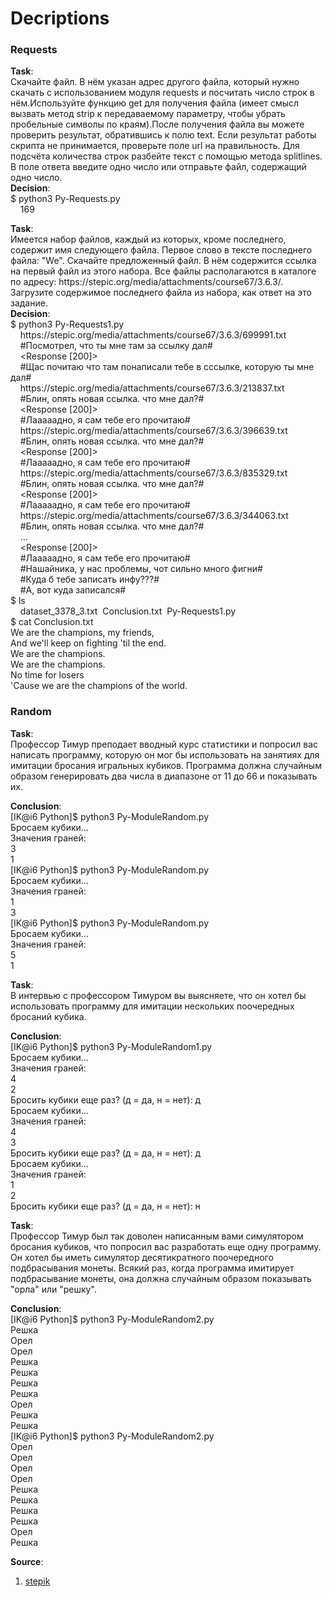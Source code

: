# Decriptions

<h3>Requests</h3>
<p><strong>Task</strong>:<br />Скачайте файл. В нём указан адрес другого файла, который нужно скачать с использованием модуля requests и посчитать число строк в нём.Используйте функцию get для получения файла (имеет смысл вызвать метод strip к передаваемому параметру, чтобы убрать пробельные символы по краям).После получения файла вы можете проверить результат, обратившись к полю text. Если результат работы скрипта не принимается, проверьте поле url на правильность. Для подсчёта количества строк разбейте текст с помощью метода splitlines.<br />В поле ответа введите одно число или отправьте файл, содержащий одно число.<br /><strong>Decision</strong>:<br />$ python3 Py-Requests.py <br />&nbsp;&nbsp;&nbsp; 169</p>
<p><strong>Task</strong>:<br />Имеется набор файлов, каждый из которых, кроме последнего, содержит имя следующего файла. Первое слово в тексте последнего файла: "We". Скачайте предложенный файл. В нём содержится ссылка на первый файл из этого набора. Все файлы располагаются в каталоге по адресу: https://stepic.org/media/attachments/course67/3.6.3/. Загрузите содержимое последнего файла из набора, как ответ на это задание.<br /><strong>Decision</strong>:<br />$ python3 Py-Requests1.py <br />&nbsp;&nbsp;&nbsp; https://stepic.org/media/attachments/course67/3.6.3/699991.txt<br />&nbsp;&nbsp;&nbsp; #Посмотрел, что ты мне там за ссылку дал#<br />&nbsp;&nbsp;&nbsp; &lt;Response [200]&gt;<br />&nbsp;&nbsp;&nbsp; #Щас почитаю что там понаписали тебе в сссылке, которую ты мне дал#<br />&nbsp;&nbsp;&nbsp; https://stepic.org/media/attachments/course67/3.6.3/213837.txt<br />&nbsp;&nbsp;&nbsp; #Блин, опять новая ссылка. что мне дал?#<br />&nbsp;&nbsp;&nbsp; &lt;Response [200]&gt;<br />&nbsp;&nbsp;&nbsp; #Лааааадно, я сам тебе его прочитаю#<br />&nbsp;&nbsp;&nbsp; https://stepic.org/media/attachments/course67/3.6.3/396639.txt<br />&nbsp;&nbsp;&nbsp; #Блин, опять новая ссылка. что мне дал?#<br />&nbsp;&nbsp;&nbsp; &lt;Response [200]&gt;<br />&nbsp;&nbsp;&nbsp; #Лааааадно, я сам тебе его прочитаю#<br />&nbsp;&nbsp;&nbsp; https://stepic.org/media/attachments/course67/3.6.3/835329.txt<br />&nbsp;&nbsp;&nbsp; #Блин, опять новая ссылка. что мне дал?#<br />&nbsp;&nbsp;&nbsp; &lt;Response [200]&gt;<br />&nbsp;&nbsp;&nbsp; #Лааааадно, я сам тебе его прочитаю#<br />&nbsp;&nbsp;&nbsp; https://stepic.org/media/attachments/course67/3.6.3/344063.txt<br />&nbsp;&nbsp;&nbsp; #Блин, опять новая ссылка. что мне дал?#<br />&nbsp;&nbsp;&nbsp; ...<br />&nbsp;&nbsp;&nbsp; &lt;Response [200]&gt;<br />&nbsp;&nbsp;&nbsp; #Лааааадно, я сам тебе его прочитаю#<br />&nbsp;&nbsp;&nbsp; #Нашайника, у нас проблемы, чот сильно много фигни#<br />&nbsp;&nbsp;&nbsp; #Куда б тебе записать инфу???#<br />&nbsp;&nbsp;&nbsp; #А, вот куда записался#<br />$ ls<br />&nbsp;&nbsp;&nbsp; dataset_3378_3.txt&nbsp; Сonclusion.txt&nbsp; Py-Requests1.py<br />$ cat Сonclusion.txt <br />We are the champions, my friends,<br />And we'll keep on fighting 'til the end.<br />We are the champions.<br />We are the champions.<br />No time for losers<br />'Cause we are the champions of the world.</p>
<h3>Random</h3>
<p><strong>Task</strong>:<br />Профессор Тимур преподает вводный курс статистики и попросил вас написать программу, которую он мог бы использовать на занятиях для имитации бросания игральных кубиков. Программа должна случайным образом генерировать два числа в диапазоне от 11 до 66 и показывать их.</p>
<p><strong>Conclusion</strong>:<br />[IK@i6 Python]$ python3 Py-ModuleRandom.py<br />Бросаем кубики... <br />Значения граней:<br />3<br />1<br />[IK@i6 Python]$ python3 Py-ModuleRandom.py<br />Бросаем кубики... <br />Значения граней:<br />1<br />3<br />[IK@i6 Python]$ python3 Py-ModuleRandom.py<br />Бросаем кубики... <br />Значения граней:<br />5<br />1</p>
<p><strong>Task</strong>:<br />В интервью с профессором Тимуром вы выясняете, что он хотел бы использовать программу для имитации нескольких поочередных бросаний кубика.</p>
<p><strong>Conclusion</strong>:<br />[IK@i6 Python]$ python3 Py-ModuleRandom1.py<br />Бросаем кубики... <br />Значения граней:<br />4<br />2<br />Бросить кубики еще раз? (д = да, н = нет): д<br />Бросаем кубики... <br />Значения граней:<br />4<br />3<br />Бросить кубики еще раз? (д = да, н = нет): д<br />Бросаем кубики... <br />Значения граней:<br />1<br />2<br />Бросить кубики еще раз? (д = да, н = нет): н</p>
<p><strong>Task</strong>:<br />Профессор Тимур был так доволен написанным вами симулятором бросания кубиков, что попросил вас разработать еще одну программу. Он хотел бы иметь симулятор десятикратного поочередного подбрасывания монеты. Всякий раз, когда программа имитирует подбрасывание монеты, она должна случайным образом показывать "орла" или "решку".</p>
<p><strong>Conclusion</strong>:<br />[IK@i6 Python]$ python3 Py-ModuleRandom2.py<br />Решка<br />Орел<br />Орел<br />Решка<br />Решка<br />Решка<br />Решка<br />Орел<br />Решка<br />Решка<br />[IK@i6 Python]$ python3 Py-ModuleRandom2.py<br />Орел<br />Орел<br />Орел<br />Орел<br />Решка<br />Решка<br />Решка<br />Решка<br />Орел<br />Решка</p>
<p><strong>Source</strong>:</p>
<ol>
<li><a href="https://stepik.org/course/67/" target="_blank">stepik</a></li>
</ol>